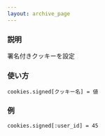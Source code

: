 ```yaml
---
layout: archive_page
---
```

### 説明
署名付きクッキーを設定

### 使い方
    cookies.signed[クッキー名] = 値

### 例
    cookies.signed[:user_id] = 45